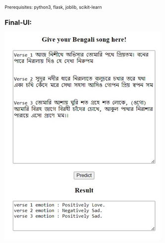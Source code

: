 Prerequisites: python3, flask, joblib, scikit-learn

Final-UI:
---------------------------------------------------------------------------------------------
![test image](https://github.com/MarazMia/Verse-Base-Emotion-Analysis-of-Bengali-Music-from-Lyrics/blob/main/Prediction_With_GUI/test.jpg)
